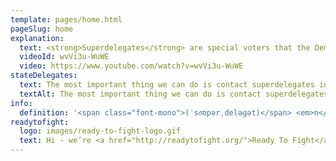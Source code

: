 ```yaml
---
template: pages/home.html
pageSlug: home
explanation:
  text: <strong>Superdelegates</strong> are special voters that the Democratic National Committee gives special power to in determining the Democratic presidential primary. We are supporters of Democracy, participating in the Democratic primary, and concerned about superdelegates swinging the results of what real people actually voted for. No matter who you support, it’s time to make sure election results aren’t subverted.
  videoId: wvVi3u-WuWE
  video: https://www.youtube.com/watch?v=wvVi3u-WuWE
stateDelegates:
  text: The most important thing we can do is contact superdelegates individually and get commitments not to overturn the primary results. We’re tracking each state and territory’s superdelegates - click on where you live in the map below, or the name of where you live in the tracker.
  textAlt: The most important thing we can do is contact superdelegates individually and get commitments not to overturn the primary results. We’re tracking each state and territory’s superdelegates - click on where you live below.
info:
  definition: '<span class="font-mono">(ˈso͞opərˌdeləɡət)</span> <em>n</em>: A nonelected delegate to a presidential nominating convention, usually an office-holder or influential party leader, who is not pledged to support any particular candidate.'
readytofight:
  logo: images/ready-to-fight-logo.gif
  text: Hi - we’re <a href="http://readytofight.org/">Ready To Fight</a>. We started two years ago as Ready For Warren, a project to support Elizabeth Warren running for the Democratic presidential nomination, and changed our name to Ready To Fight once Bernie entered the race instead. But no matter who you’re supporting this election, you should be able to support the person with the most votes being the person who gets the nomination.
---
```

